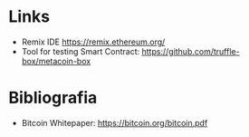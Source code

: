 # Links
- Remix IDE https://remix.ethereum.org/
- Tool for testing Smart Contract: https://github.com/truffle-box/metacoin-box

# Bibliografia
- Bitcoin Whitepaper: https://bitcoin.org/bitcoin.pdf
